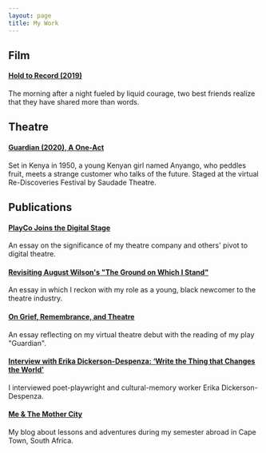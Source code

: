 ```yaml
---
layout: page
title: My Work
---
```


## Film

#### [Hold to Record (2019)](https://vimeo.com/341457011)
The morning after a night fueled by liquid courage, two best friends realize that they have shared more than words.

## Theatre

#### [Guardian (2020), A One-Act](https://instagram.com/saudadetheatre)
Set in Kenya in 1950, a young Kenyan girl named Anyango, who peddles fruit, meets a strange customer who talks of the future. Staged at the virtual Re-Discoveries Festival by Saudade Theatre.

## Publications

#### [PlayCo Joins the Digital Stage](https://playco.org/playco-joins-the-digital-stage/)
An essay on the significance of my theatre company and others' pivot to digital theatre.

#### [Revisiting August Wilson's "The Ground on Which I Stand"](https://playco.org/revisitingaugustwilson/)
An essay in which I reckon with my role as a young, black newcomer to the theatre industry.

#### [On Grief, Remembrance, and Theatre](https://playco.org/on-grief-remembrance-and-theatre/)
An essay reflecting on my virtual theatre debut with the reading of my play "Guardian".

#### [Interview with Erika Dickerson-Despenza: ‘Write the Thing that Changes the World’](https://playco.org/erikadickerson-despenza/)
I interviewed poet-playwright and cultural-memory worker Erika Dickerson-Despenza.

#### [Me & The Mother City](https://alaro18.wixsite.com)
My blog about lessons and adventures during my semester abroad in Cape Town, South Africa.
